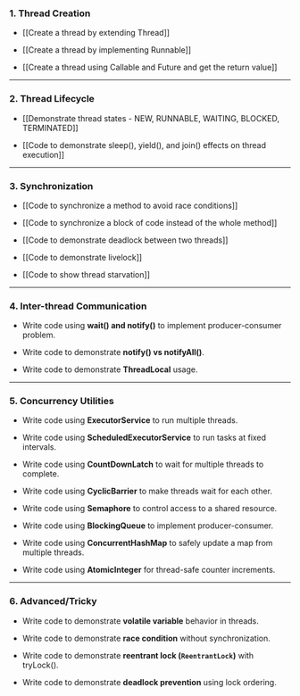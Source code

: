 ### **1. Thread Creation**

- [[Create a thread by extending Thread]]
    
- [[Create a thread by implementing Runnable]]
    
- [[Create a thread using Callable and Future and get the return value]]
    

---

### **2. Thread Lifecycle**

- [[Demonstrate thread states - NEW, RUNNABLE, WAITING, BLOCKED, TERMINATED]]
    
- [[Code to demonstrate sleep(), yield(), and join() effects on thread execution]]
    

---

### **3. Synchronization**

- [[Code to synchronize a method to avoid race conditions]]
    
- [[Code to synchronize a block of code instead of the whole method]]
    
- [[Code to demonstrate deadlock between two threads]]
    
- [[Code to demonstrate livelock]]
    
- [[Code to show thread starvation]]
    

---

### **4. Inter-thread Communication**

- Write code using **wait() and notify()** to implement producer-consumer problem.
    
- Write code to demonstrate **notify() vs notifyAll()**.
    
- Write code to demonstrate **ThreadLocal** usage.
    

---

### **5. Concurrency Utilities**

- Write code using **ExecutorService** to run multiple threads.
    
- Write code using **ScheduledExecutorService** to run tasks at fixed intervals.
    
- Write code using **CountDownLatch** to wait for multiple threads to complete.
    
- Write code using **CyclicBarrier** to make threads wait for each other.
    
- Write code using **Semaphore** to control access to a shared resource.
    
- Write code using **BlockingQueue** to implement producer-consumer.
    
- Write code using **ConcurrentHashMap** to safely update a map from multiple threads.
    
- Write code using **AtomicInteger** for thread-safe counter increments.
    

---

### **6. Advanced/Tricky**

- Write code to demonstrate **volatile variable** behavior in threads.
    
- Write code to demonstrate **race condition** without synchronization.
    
- Write code to demonstrate **reentrant lock (`ReentrantLock`)** with tryLock().
    
- Write code to demonstrate **deadlock prevention** using lock ordering.
    